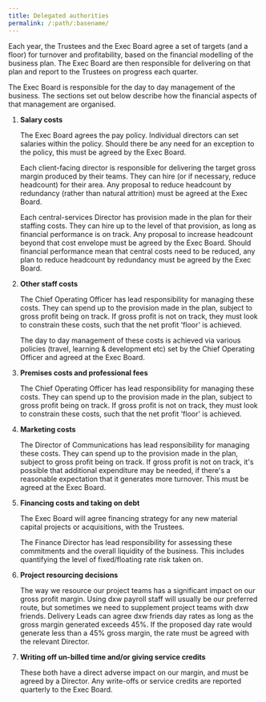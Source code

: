 ```yaml
---
title: Delegated authorities
permalink: /:path/:basename/
---
```


Each year, the Trustees and the Exec Board agree a set of targets (and a floor)
for turnover and profitability, based on the financial modelling of the business
plan. The Exec Board are then responsible for delivering on that plan and report
to the Trustees on progress each quarter.

The Exec Board is responsible for the day to day management of the business. The
sections set out below describe how the financial aspects of that management are
organised.

1. **Salary costs**

   The Exec Board agrees the pay policy. Individual directors can set salaries
   within the policy. Should there be any need for an exception to the policy,
   this must be agreed by the Exec Board.

   Each client-facing director is responsible for delivering the target gross
   margin produced by their teams. They can hire (or if necessary, reduce
   headcount) for their area. Any proposal to reduce headcount by redundancy
   (rather than natural attrition) must be agreed at the Exec Board.

   Each central-services Director has provision made in the plan for their
   staffing costs. They can hire up to the level of that provision, as long as
   financial performance is on track. Any proposal to increase headcount beyond
   that cost envelope must be agreed by the Exec Board. Should financial
   performance mean that central costs need to be reduced, any plan to reduce
   headcount by redundancy must be agreed by the Exec Board.

2. **Other staff costs**

   The Chief Operating Officer has lead responsibility for managing these costs.
   They can spend up to the provision made in the plan, subject to gross profit
   being on track. If gross profit is not on track, they must look to constrain
   these costs, such that the net profit 'floor' is achieved.

   The day to day management of these costs is achieved via various policies
   (travel, learning & development etc) set by the Chief Operating Officer and
   agreed at the Exec Board.

3. **Premises costs and professional fees**

   The Chief Operating Officer has lead responsibility for managing these costs.
   They can spend up to the provision made in the plan, subject to gross profit
   being on track. If gross profit is not on track, they must look to constrain
   these costs, such that the net profit 'floor' is achieved.

4. **Marketing costs**

   The Director of Communications has lead responsibility for managing these
   costs. They can spend up to the provision made in the plan, subject to gross
   profit being on track. If gross profit is not on track, it's possible that
   additional expenditure may be needed, if there's a reasonable expectation
   that it generates more turnover. This must be agreed at the Exec Board.

5. **Financing costs and taking on debt**

   The Exec Board will agree financing strategy for any new material capital
   projects or acquisitions, with the Trustees.

   The Finance Director has lead responsibility for assessing these commitments
   and the overall liquidity of the business. This includes quantifying the
   level of fixed/floating rate risk taken on.

6. **Project resourcing decisions**

   The way we resource our project teams has a significant impact on our gross
   profit margin. Using dxw payroll staff will usually be our preferred route,
   but sometimes we need to supplement project teams with dxw friends. Delivery
   Leads can agree dxw friends day rates as long as the gross margin generated
   exceeds 45%. If the proposed day rate would generate less than a 45% gross
   margin, the rate must be agreed with the relevant Director.

7. **Writing off un-billed time and/or giving service credits**

   These both have a direct adverse impact on our margin, and must be agreed by
   a Director. Any write-offs or service credits are reported quarterly to the
   Exec Board.
